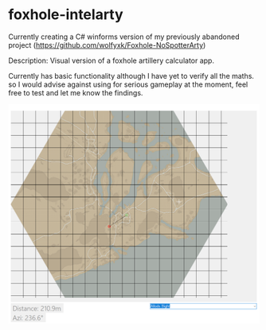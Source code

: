 # foxhole-intelarty

Currently creating a C# winforms version of my previously abandoned project (https://github.com/wolfyxk/Foxhole-NoSpotterArty)

Description: Visual version of a foxhole artillery calculator app.

Currently has basic functionality although I have yet to verify all the maths. so I would advise against using for serious gameplay at the moment, feel free to test and let me know the findings.

![](./RepoResources/ss.png)
